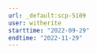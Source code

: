 ```yaml
---
url: _default:scp-5109
user: witherite
starttime: "2022-09-29"
endtime: "2022-11-29"
---
```

<reserve />